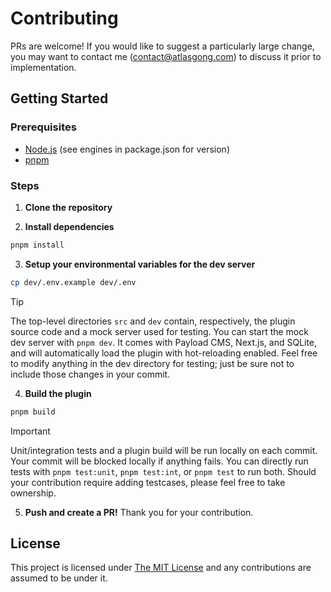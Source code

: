 # Contributing

PRs are welcome! If you would like to suggest a particularly large change, you may want to contact me (contact@atlasgong.com) to discuss it prior to implementation.

## Getting Started

### Prerequisites

- [Node.js](https://nodejs.org/en/download) (see engines in package.json for version)
- [pnpm](https://pnpm.io/)

### Steps

1. **Clone the repository**

2. **Install dependencies**

```sh
pnpm install
```

3. **Setup your environmental variables for the dev server**

```sh
cp dev/.env.example dev/.env
```


> [!TIP]
> The top-level directories `src` and `dev` contain, respectively, the plugin source code and a mock server used for testing. You can start the mock dev server with `pnpm dev`. It comes with Payload CMS, Next.js, and SQLite, and will automatically load the plugin with hot-reloading enabled. Feel free to modify anything in the dev directory for testing; just be sure not to include those changes in your commit.

4. **Build the plugin**

```sh
pnpm build
```

> [!IMPORTANT]
> Unit/integration tests and a plugin build will be run locally on each commit. Your commit will be blocked locally if anything fails. You can directly run tests with `pnpm test:unit`, `pnpm test:int`, or `pnpm test` to run both. Should your contribution require adding testcases, please feel free to take ownership.

5. **Push and create a PR!** Thank you for your contribution.

## License

This project is licensed under [The MIT License](https://github.com/atlasgong/payload-sentinel/blob/main/LICENSE) and any contributions are assumed to be under it.
